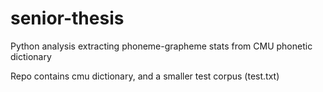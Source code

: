 # senior-thesis
Python analysis extracting phoneme-grapheme stats from CMU phonetic dictionary

Repo contains cmu dictionary, and a smaller test corpus (test.txt)
